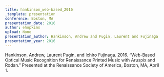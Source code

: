 ```yaml
---
title: hankinson_web-based_2016
_template: presentation
conference: Boston, MA
presentation_date: 2016
author: ehopkins
upload: None
presentation_author: Hankinson, Andrew and Pugin, Laurent and Fujinaga, Ichiro
presentation_year: 2016
---
```

Hankinson, Andrew, Laurent Pugin, and Ichiro Fujinaga. 2016. “Web-Based Optical Music Recognition for Renaissance Printed Music with Aruspix and Rodan.” Presented at the Renaissance Society of America, Boston, MA, April 1.